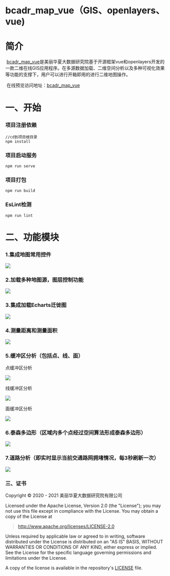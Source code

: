 # bcadr_map_vue（GIS、openlayers、vue)

# 简介

​		[bcadr_map_vue](http://www.bcadr.cn)是美丽华夏大数据研究院基于开源框架vue和openlayers开发的一款二维在线GIS应用程序。在多源数据加载、二维空间分析以及多种可视化效果等功能的支撑下，用户可以进行开箱即用的进行二维地图操作。

​		在线预览访问地址：[bcadr_map_vue](http://gis_vue_2d.bcadr.cn/)

# 一、开始

### 项目注册依赖

```
//cd到项目根目录
npm install
```

### 项目启动服务
```
npm run serve
```

### 项目打包
```
npm run build
```

### EsLint检测
```
npm run lint
```

# 二、功能模块

### 1.集成地图常用控件

![](./images/doc/control.jpg)

### 2.加载多种地图源，图层控制功能

![](./images/doc/layerSwitch.jpg)

### 3.集成加载Echarts迁徙图

![](./images/doc/mobilityMap.png)

### 4.测量距离和测量面积

![](./images/doc/measure.png)

### 5.缓冲区分析（包括点、线、面）

点缓冲区分析

![](./images/doc/pointBuffer.jpg)

线缓冲区分析

![](./images/doc/lineBuffer.jpg)

面缓冲区分析

![](./images/doc/polyBuffer.jpg)

### 6.泰森多边形（区域内多个点经过空间算法形成泰森多边形）

![](./images/doc/voronoi.jpg)

### 7.道路分析（即实时显示当前交通路网拥堵情况，每3秒刷新一次）

![](./images/doc/roadAnalyse.jpg)

### 三、证书

Copyright © 2020 - 2021 美丽华夏大数据研究院有限公司

Licensed under the Apache License, Version 2.0 (the "License"); you may not use this file except in compliance with the License. You may obtain a copy of the License at

> http://www.apache.org/licenses/LICENSE-2.0

Unless required by applicable law or agreed to in writing, software distributed under the License is distributed on an "AS IS" BASIS, WITHOUT WARRANTIES OR CONDITIONS OF ANY KIND, either express or implied. See the License for the specific language governing permissions and limitations under the License.

A copy of the license is available in the repository's [LICENSE](https://github.com/bcadr/bcadr_map_vue/blob/main/LICENSE) file.